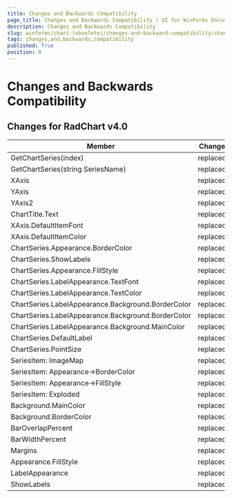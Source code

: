 ```yaml
---
title: Changes and Backwards Compatibility
page_title: Changes and Backwards Compatibility | UI for WinForms Documentation
description: Changes and Backwards Compatibility
slug: winforms/chart-(obsolete)/changes-and-backward-compatibility/changes-and-backwards-compatibility
tags: changes,and,backwards,compatibility
published: True
position: 0
---
```


# Changes and Backwards Compatibility



## Changes for RadChart v4.0


|  __Member__  |  __Change__  |  __Details__  |
| ------ | ------ | ------ |
|GetChartSeries(index)|replaced|GetSeries(index)|
|GetChartSeries(string SeriesName)|replaced|GetSeries(string SeriesName)|
|XAxis|replaced|RadChart.PlotArea.XAxis|
|YAxis|replaced|RadChart.PlotArea.YAxis|
|YAxis2|replaced|RadChart.PlotArea.YAxis2|
|ChartTitle.Text|replaced|ChartTitle.TextBlock.Text|
|XAxis.DefaultItemFont|replaced|XAxis.Appearance.TextAppearance.TextProperties.Font|
|XAxis.DefaultItemColor|replaced|XAxis.Appearance.TextAppearance.TextProperties.Color|
|ChartSeries.Appearance.BorderColor|replaced|ChartSeries.Appearance.Border.Color|
|ChartSeries.ShowLabels|replaced|ChartSeries.Appearance.ShowLabels|
|ChartSeries.Appearance.FillStyle|replaced|ChartSeries.Appearance.FillStyle.FillType|
|ChartSeries.LabelAppearance.TextFont|replaced|ChartSeries.Appearance.TextAppearance.TextProperties.Font|
|ChartSeries.LabelAppearance.TextColor|replaced|ChartSeries.Appearance.TextAppearance.TextProperties.Color|
|ChartSeries.LabelAppearance.Background.BorderColor|replaced|ChartSeries.Appearance.LabelAppearance.Border.Color|
|ChartSeries.LabelAppearance.Background.BorderColor|replaced|ChartSeries.Appearance.LabelAppearance.FillStyle.FillType|
|ChartSeries.LabelAppearance.Background.MainColor|replaced|ChartSeries.Appearance.LabelAppearance.FillStyle.MainColor|
|ChartSeries.DefaultLabel|replaced|ChartSeries.DefaultLabelValue|
|ChartSeries.PointSize|replaced|ChartSeries.Appearance.PointMark.Dimensions.SetDimensions(4,4)|
|SeriesItem: ImageMap|replaced|ActiveRegion|
|SeriesItem: Appearance->BorderColor|replaced|Appearance->Border->Color|
|SeriesItem: Appearance->FillStyle|replaced|Appearance->FillStyle->FillType|
|SeriesItem: Exploded|replaced|Appearance->Exploded|
|Background.MainColor|replaced|Appearance.FillStyle.MainColor|
|Background.BorderColor|replaced|Appearance.Border.Color|
|BarOverlapPercent|replaced|Appearance.BarOverlapPercent|
|BarWidthPercent|replaced|Appearance.BarWidthPercent|
|Margins|replaced|PlotArea.Appearance.Dimensions.Margins|
|Appearance.FillStyle|replaced|Appearance.FillStyle.FillType|
|LabelAppearance|replaced|Appearance.TextAppearance|
|ShowLabels|replaced|Appearance.LabelAppearance|
